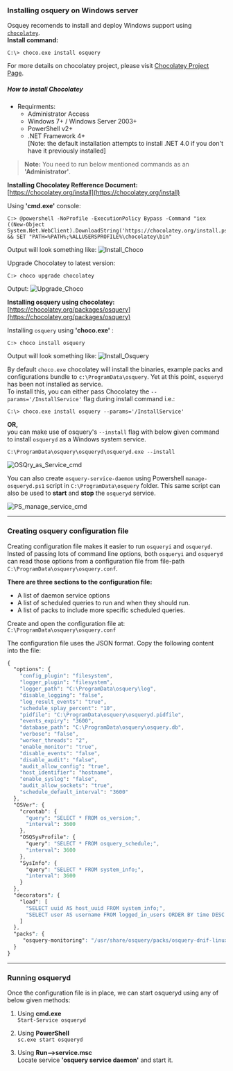 ### Installing osquery on Windows server

Osquey recomends to install and deploy Windows support using [`chocolatey`](https://chocolatey.org/).  
<b>Install command:</b>  
~~~~
C:\> choco.exe install osquery
~~~~  
For more details on chocolatey project, please visit [Chocolatey Project Page](https://chocolatey.org/packages/osquery).

##### How to install Chocolatey
* Requirments:  
  * Administrator Access
  * Windows 7+ / Windows Server 2003+
  * PowerShell v2+
  * .NET Framework 4+  
  [Note: the default installation attempts to install .NET 4.0 if you don't have it previously installed]

>**Note:** You need to run below mentioned commands as an **'Administrator'**.

<b>Installing Chocolatey Refference Document:</b>  
[https://chocolatey.org/install](https://chocolatey.org/install)

Using **'cmd.exe'** console:
```
C:> @powershell -NoProfile -ExecutionPolicy Bypass -Command "iex ((New-Object System.Net.WebClient).DownloadString('https://chocolatey.org/install.ps1'))" && SET "PATH=%PATH%;%ALLUSERSPROFILE%\chocolatey\bin"
```

Output will look something like:
![Install_Choco][Pic_1]

Upgrade Chocolatey to latest version:
~~~~
C:> choco upgrade chocolatey
~~~~

Output:
![Upgrade_Choco][Pic_2]

<b>Installing osquery using chocolatey:</b>  
[https://chocolatey.org/packages/osquery](https://chocolatey.org/packages/osquery)

Installing `osquery` using **'choco.exe'** :
~~~~
C:> choco install osquery
~~~~

Output will look something like:
![Install_Osquery][Pic_3]

[Pic_1]: https://github.com/gauravtango/osquery/blob/master/Images/Win10_Install_Chocolaty.png
[Pic_2]: https://github.com/gauravtango/osquery/blob/master/Images/Win10_Chocolatey-Upgrade.png
[Pic_3]: https://github.com/gauravtango/osquery/blob/master/Images/win10_install_osquery.png

By default `choco.exe` chocolatey will install the binaries, example packs and configurations bundle to ``c:\ProgramData\osquery``. Yet at this point, `osqueryd` has been not installed as service.  
To install this, you can either pass Chocolatey the ``--params='/InstallService'`` flag during install command i.e.:
~~~~
C:\> choco.exe install osquery --params='/InstallService'
~~~~
<b>OR,</b>  
you can make use of osquery's `--install` flag with below given command to install `osqueryd` as a Windows system service.
~~~~
C:\ProgramData\osquery\osqueryd\osqueryd.exe --install
~~~~

![OSQry_as_Service_cmd][Pic_4]

You can also create `osquery-service-daemon` using Powershell `manage-osqueryd.ps1` script in `C:\ProgramData\osquery` folder.
This same script can also be used to <b>start</b> and <b>stop</b> the `osqueryd` service.  

![PS_manage_service_cmd][Pic_5]

[Pic_4]: https://github.com/gauravtango/osquery/blob/master/Images/Win10-install-osqueryd-as-service.png  
[Pic_5]: https://github.com/gauravtango/osquery/blob/master/Images/Win10_install_daemon_manageService_PS.png

---
### Creating osquery configuration file
Creating configuration file makes it easier to run <code>osqueryi</code> and <code>osqueryd</code>. Insted of passing lots of command line options, both <code>osqueryi</code> and <code>osqueryd</code> can read those options from a configuration file from file-path <code>C:\ProgramData\osquery\osquery.conf</code>.

<b>There are three sections to the configuration file:</b>  
* A list of daemon service options
* A list of scheduled queries to run and when they should run.
* A list of packs to include more specific scheduled queries.

Create and open the configuration file at:
<code>C:\ProgramData\osquery\osquery.conf</code>  

The configuration file uses the JSON format. Copy the following content into the file:  
```css
{
  "options": {
    "config_plugin": "filesystem",
    "logger_plugin": "filesystem",
    "logger_path": "C:\ProgramData\osquery\log",
    "disable_logging": "false",
    "log_result_events": "true",
    "schedule_splay_percent": "10",
    "pidfile": "C:\ProgramData\osquery\osqueryd.pidfile",
    "events_expiry": "3600",
    "database_path": "C:\ProgramData\osquery\osquery.db",
    "verbose": "false",
    "worker_threads": "2",
    "enable_monitor": "true",
    "disable_events": "false",
    "disable_audit": "false",
    "audit_allow_config": "true",
    "host_identifier": "hostname",
    "enable_syslog": "false",
    "audit_allow_sockets": "true",
    "schedule_default_interval": "3600"
  },
  "OSVer": {
    "crontab": {
      "query": "SELECT * FROM os_version;",
      "interval": 3600
    },
    "OSQSysProfile": {
      "query": "SELECT * FROM osquery_schedule;",
      "interval": 3600
    },
    "SysInfo": {
      "query": "SELECT * FROM system_info;",
      "interval": 3600
    }
  },
  "decorators": {
    "load": [
      "SELECT uuid AS host_uuid FROM system_info;",
      "SELECT user AS username FROM logged_in_users ORDER BY time DESC LIMIT 1;"
    ]
  },
  "packs": {
     "osquery-monitoring": "/usr/share/osquery/packs/osquery-dnif-linux.conf"
  }
}
```
---  
### Running osqueryd

Once the configuration file is in place, we can start osqueryd using any of below given methods:  

1. Using **cmd.exe**  
``Start-Service osqueryd``

2. Using **PowerShell**  
``sc.exe start osqueryd``

3. Using **Run-->service.msc**  
Locate service <b>'osquery service daemon'</b> and start it.
